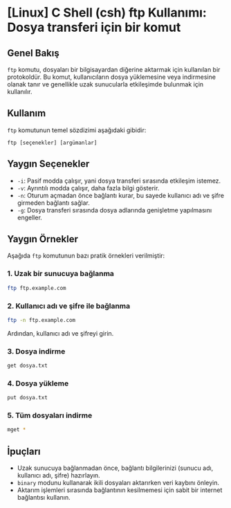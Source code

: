 # [Linux] C Shell (csh) ftp Kullanımı: Dosya transferi için bir komut

## Genel Bakış
`ftp` komutu, dosyaları bir bilgisayardan diğerine aktarmak için kullanılan bir protokoldür. Bu komut, kullanıcıların dosya yüklemesine veya indirmesine olanak tanır ve genellikle uzak sunucularla etkileşimde bulunmak için kullanılır.

## Kullanım
`ftp` komutunun temel sözdizimi aşağıdaki gibidir:

```
ftp [seçenekler] [argümanlar]
```

## Yaygın Seçenekler
- `-i`: Pasif modda çalışır, yani dosya transferi sırasında etkileşim istemez.
- `-v`: Ayrıntılı modda çalışır, daha fazla bilgi gösterir.
- `-n`: Oturum açmadan önce bağlantı kurar, bu sayede kullanıcı adı ve şifre girmeden bağlantı sağlar.
- `-g`: Dosya transferi sırasında dosya adlarında genişletme yapılmasını engeller.

## Yaygın Örnekler
Aşağıda `ftp` komutunun bazı pratik örnekleri verilmiştir:

### 1. Uzak bir sunucuya bağlanma
```bash
ftp ftp.example.com
```

### 2. Kullanıcı adı ve şifre ile bağlanma
```bash
ftp -n ftp.example.com
```
Ardından, kullanıcı adı ve şifreyi girin.

### 3. Dosya indirme
```bash
get dosya.txt
```

### 4. Dosya yükleme
```bash
put dosya.txt
```

### 5. Tüm dosyaları indirme
```bash
mget *
```

## İpuçları
- Uzak sunucuya bağlanmadan önce, bağlantı bilgilerinizi (sunucu adı, kullanıcı adı, şifre) hazırlayın.
- `binary` modunu kullanarak ikili dosyaları aktarırken veri kaybını önleyin.
- Aktarım işlemleri sırasında bağlantının kesilmemesi için sabit bir internet bağlantısı kullanın.